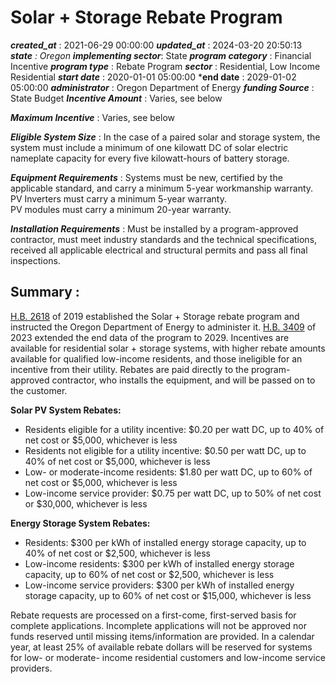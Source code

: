 # Solar + Storage Rebate Program 
 ***created_at*** : 2021-06-29 00:00:00 
 ***updated_at*** : 2024-03-20 20:50:13 
 ***state** : Oregon 
 **implementing sector***: State 
 ***program category*** : Financial Incentive 
 ***program type*** : Rebate Program 
 ***sector*** : Residential, Low Income Residential 
 ***start date*** : 2020-01-01 05:00:00 
 ***end date** : 2029-01-02 05:00:00 
 ***administrator*** : Oregon Department of Energy 
 ***funding Source*** : State Budget 
 ***Incentive Amount*** : Varies, see below

 
 ***Maximum Incentive*** : Varies, see below

 
 ***Eligible System Size*** : In the case of a paired solar and storage system, the system must include a
minimum of one kilowatt DC of solar electric nameplate capacity for every five
kilowatt-hours of battery storage.

 
 ***Equipment Requirements*** : Systems must be new, certified by the applicable standard, and carry a minimum
5-year workmanship warranty.  
PV Inverters must carry a minimum 5-year warranty.  
PV modules must carry a minimum 20-year warranty.

 
 ***Installation Requirements*** : Must be installed by a program-approved contractor, must meet industry
standards and the technical specifications, received all applicable electrical
and structural permits and pass all final inspections.

 
 ## Summary : 
 [H.B.
2618](https://olis.oregonlegislature.gov/liz//2019R1/Measures/Overview/HB2618)
of 2019 established the Solar + Storage rebate program and instructed the
Oregon Department of Energy to administer it. [H.B.
3409](https://olis.oregonlegislature.gov/liz/2023R1/Measures/Overview/HB3409)
of 2023 extended the end data of the program to 2029. Incentives are available
for residential solar + storage systems, with higher rebate amounts available
for qualified low-income residents, and those ineligible for an incentive from
their utility. Rebates are paid directly to the program-approved contractor,
who installs the equipment, and will be passed on to the customer.  

**Solar PV System Rebates:**

  * Residents eligible for a utility incentive: $0.20 per watt DC, up to 40% of net cost or $5,000, whichever is less
  * Residents not eligible for a utility incentive: $0.50 per watt DC, up to 40% of net cost or $5,000, whichever is less
  * Low- or moderate-income residents: $1.80 per watt DC, up to 60% of net cost or $5,000, whichever is less
  * Low-income service provider: $0.75 per watt DC, up to 50% of net cost or $30,000, whichever is less

  

**Energy Storage System Rebates:**

  

  * Residents: $300 per kWh of installed energy storage capacity, up to 40% of net cost or $2,500, whichever is less
  * Low-income residents: $300 per kWh of installed energy storage capacity, up to 60% of net cost or $2,500, whichever is less
  * Low-income service providers: $300 per kWh of installed energy storage capacity, up to 60% of net cost or $15,000, whichever is less

Rebate requests are processed on a first-come, first-served basis for complete
applications. Incomplete applications will not be approved nor funds reserved
until missing items/information are provided. In a calendar year, at least 25%
of available rebate dollars will be reserved for systems for low- or moderate-
income residential customers and low-income service providers.​

 
 